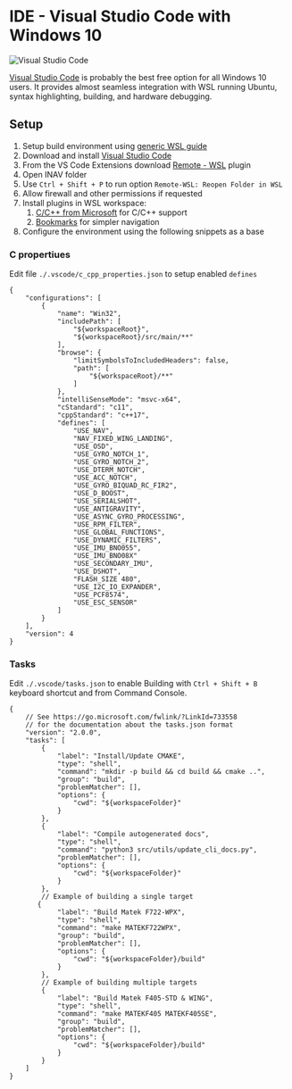 # IDE - Visual Studio Code with Windows 10

![Visual Studio Code](assets/vscode01.png)

[Visual Studio Code](https://code.visualstudio.com/) is probably the best free option for all Windows 10 users. It provides almost seamless integration with WSL running Ubuntu, syntax highlighting, building, and hardware debugging.

## Setup

1. Setup build environment using [generic WSL guide](Building%20in%20Windows%2010%20with%20Linux%20Subsystem.md)
1. Download and install [Visual Studio Code](https://code.visualstudio.com/)
1. From the VS Code Extensions download [Remote - WSL](https://marketplace.visualstudio.com/items?itemName=ms-vscode-remote.remote-wsl) plugin
1. Open INAV folder
1. Use `Ctrl + Shift + P` to run option `Remote-WSL: Reopen Folder in WSL`
1. Allow firewall and other permissions if requested
1. Install plugins in WSL workspace:
    1. [C/C++ from Microsoft](https://marketplace.visualstudio.com/items?itemName=ms-vscode.cpptools) for C/C++ support
    1. [Bookmarks](https://marketplace.visualstudio.com/items?itemName=alefragnani.Bookmarks) for simpler navigation
1. Configure the environment using the following snippets as a base

### C propertiues

Edit file `./.vscode/c_cpp_properties.json` to setup enabled `defines`

```
{
    "configurations": [
        {
            "name": "Win32",
            "includePath": [
                "${workspaceRoot}",
                "${workspaceRoot}/src/main/**"
            ],
            "browse": {
                "limitSymbolsToIncludedHeaders": false,
                "path": [
                    "${workspaceRoot}/**"
                ]
            },
            "intelliSenseMode": "msvc-x64",
            "cStandard": "c11",
            "cppStandard": "c++17",
            "defines": [
                "USE_NAV",
                "NAV_FIXED_WING_LANDING",
                "USE_OSD",
                "USE_GYRO_NOTCH_1",
                "USE_GYRO_NOTCH_2",
                "USE_DTERM_NOTCH",
                "USE_ACC_NOTCH",
                "USE_GYRO_BIQUAD_RC_FIR2",
                "USE_D_BOOST",
                "USE_SERIALSHOT",
                "USE_ANTIGRAVITY",
                "USE_ASYNC_GYRO_PROCESSING",
                "USE_RPM_FILTER",
                "USE_GLOBAL_FUNCTIONS",
                "USE_DYNAMIC_FILTERS",
                "USE_IMU_BNO055",
                "USE_IMU_BNO08X"
                "USE_SECONDARY_IMU",
                "USE_DSHOT",
                "FLASH_SIZE 480",
                "USE_I2C_IO_EXPANDER",
                "USE_PCF8574",
                "USE_ESC_SENSOR"
            ]
        }
    ],
    "version": 4
}
```

### Tasks

Edit `./.vscode/tasks.json` to enable Building with `Ctrl + Shift + B` keyboard shortcut and from Command Console.

```
{
    // See https://go.microsoft.com/fwlink/?LinkId=733558
    // for the documentation about the tasks.json format
    "version": "2.0.0",
    "tasks": [
        {
            "label": "Install/Update CMAKE",
            "type": "shell",
            "command": "mkdir -p build && cd build && cmake ..",
            "group": "build",
            "problemMatcher": [],
            "options": {
                "cwd": "${workspaceFolder}"
            }
        },
        {
			"label": "Compile autogenerated docs",
			"type": "shell",
			"command": "python3 src/utils/update_cli_docs.py",
			"problemMatcher": [],
			"options": {
				"cwd": "${workspaceFolder}"
			}
		},
        // Example of building a single target
       {
            "label": "Build Matek F722-WPX",
            "type": "shell",
            "command": "make MATEKF722WPX",
            "group": "build",
            "problemMatcher": [],
            "options": {
                "cwd": "${workspaceFolder}/build"
            }
        },
        // Example of building multiple targets
        {
            "label": "Build Matek F405-STD & WING",
            "type": "shell",
            "command": "make MATEKF405 MATEKF405SE",
            "group": "build",
            "problemMatcher": [],
            "options": {
                "cwd": "${workspaceFolder}/build"
            }
        }
    ]
}
```

